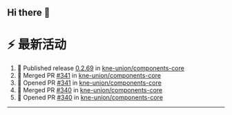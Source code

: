 ## Hi there 👋

<!--

**Here are some ideas to get you started:**

🙋‍♀️ A short introduction - what is your organization all about?
🌈 Contribution guidelines - how can the community get involved?
👩‍💻 Useful resources - where can the community find your docs? Is there anything else the community should know?
🍿 Fun facts - what does your team eat for breakfast?
🧙 Remember, you can do mighty things with the power of [Markdown](https://docs.github.com/github/writing-on-github/getting-started-with-writing-and-formatting-on-github/basic-writing-and-formatting-syntax)
-->


# ⚡ 最新活动

<!--START_SECTION:activity-->
1. 🚀 Published release [0.2.69](https://github.com/kne-union/components-core/releases/tag/0.2.69) in [kne-union/components-core](https://github.com/kne-union/components-core)
2. 🎉 Merged PR [#341](https://github.com/kne-union/components-core/pull/341) in [kne-union/components-core](https://github.com/kne-union/components-core)
3. 💪 Opened PR [#341](https://github.com/kne-union/components-core/pull/341) in [kne-union/components-core](https://github.com/kne-union/components-core)
4. 🎉 Merged PR [#340](https://github.com/kne-union/components-core/pull/340) in [kne-union/components-core](https://github.com/kne-union/components-core)
5. 💪 Opened PR [#340](https://github.com/kne-union/components-core/pull/340) in [kne-union/components-core](https://github.com/kne-union/components-core)
<!--END_SECTION:activity-->

---
